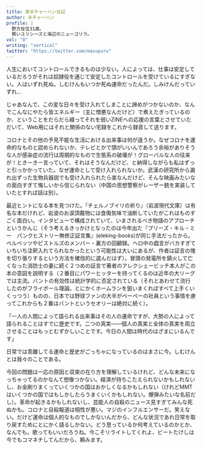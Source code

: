 ```yaml
---
title: 男半チャーハン日記
author: 半チャーハン
profile: |
  野方在住31歳。
  賢いユリシーズと海辺のニューゴリラ。
vol: "0"
writing: "vertical"
twitter: "https://twitter.com/masupuru"
---
```


人生においてコントロールできるものは少ない。人によっては、仕事は安定しているだろうがそれは奴隷役を通じて安定したコントロールを受けているにすぎない。人はいずれ死ぬ。しむけんもいつか死ぬ運命だったんだ。しみけんだっていずれ…

じゃあなんで、この変な日々を受け入れてしまことに諦めがつかないのか、なんでこんなにやたら皆エネルギー（主に憎悪なんだけど）で煮えたぎっているのか、ということをだらだら綴ってそれを弱いZINEへの応援の言葉とさせていただいて、Web用にはそれと関係のない宅録をこれから録音して送ります。



コロナとその他の予見不能な生活における出来事は何が違うか。なぜコロナを運命的なものと認められないか、テレビとかで頭がいいんであろう余裕がありそうな人が感染症の流行は周期的なもので生態系の破壊が！グローバルな人の往来が！ときーきー言っていて、それはそうなんだけど、と納得しながらも私はずっと引っかかっていた。なぜ運命として受け入れられないか。武漢の研究所から漏れ出ずった生物兵器説でも受け入れられたら楽なんだけど、そんな映画みたいなの面白すぎて悔しいから信じられない（中国の思想警察がレーザー銃を実装していたとすれば話は別）。

最近ヒントになる本を見つけた。『チェルノブイリの祈り』（岩波現代文庫）は有名な本だけれど、岩波のお涙頂戴物には食傷気味で油断していたがこれはものすごく面白い。インタビューで構成されていて、いまされるべき物語のアプローチというかんじ（そう考えるきっかけとなったのは今年出た『プリーズ・キル・ミー　パンクヒストリー無修正証言集』(eleking-books)が同じ手法だったから。ベルベッツやピストルズのメンバー・裏方の回顧録。ヘロ中の戯言がバカすぎていちいち注釈入れてられなかったという可能性は大いにあるが、作者は証言の塊を切り張りするという方法を確信的に選んだはず）。冒頭の発電所を鎮火して亡くなった消防士の妻に続く２つめの証言で著者のアレクシェービッチ本人がこの本の意図を説明する（２番目にパワーヒッターを持ってくるのは近年の大リーグでは主流。バントの有効性は統計学的に否定されている（それとあわせて流行したのがフライボール理論。とにかくホームランを狙いまくればすべて上手くいくっつう）ものの、日本では野球ファンの大半がぺーぺーの社員という事情を慮ってこれからも２番はバントというセオリーは絶対に続く）。



「一人の人間によって語られる出来事はその人の運命ですが、大勢の人によって語られることはすでに歴史です。二つの真実――個人の真実と全体の真実を両立させることはもっとむずかしいことです。今日の人間は時代のはざまにいるんです」



日常では乖離してる運命と歴史がごっちゃになっているのはまさに今。しむけんとは我々のことである。

今回の問題は一応の原因と収束の在り方を理解しているけれど、どんな未来になっちゃってるのかなんて想像つかない。経済が持ちこたえられないかもしれないし、お金刷りまくっていくつかの国はおかしくなるかもしれない（けれどMMTはいくつかの国ではもしかしたらうまくいくかもしれない。爆弾みたいな名前だし）。革命が起きるかもしれないし、芸能人の自殺のニュース見すぎてみんな死ぬかも。コロナと自殺報道は相性が悪い。マジのインフルエンサーだ。笑えない。だけど運命は個人的なものでしかないんだから、どんな状況であれ日常を取り戻すためにとにかく語るしかない。どう思っているか何考えているのかとか、なんでも。歌ってもいいだろうね。今こそリライトしてくれよ、ビートたけしは今でもコマネチしてんだから、頼みます。

